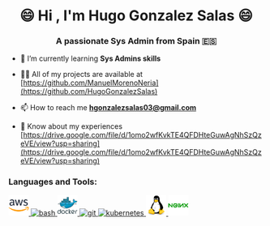 <h1 align="center">😄 Hi , I'm Hugo Gonzalez Salas 😄 </h1>
<h3 align="center">A passionate Sys Admin from Spain 🇪🇸</h3>

- 🌱 I’m currently learning **Sys Admins skills**

- 👨‍💻 All of my projects are available at [https://github.com/ManuelMorenoNeria](https://github.com/HugoGonzalezSalas)

- 📫 How to reach me **hgonzalezsalas03@gmail.com**

- 📄 Know about my experiences [https://drive.google.com/file/d/1omo2wfKvkTE4QFDHteGuwAgNhSzQzeVE/view?usp=sharing](https://drive.google.com/file/d/1omo2wfKvkTE4QFDHteGuwAgNhSzQzeVE/view?usp=sharing)

<h3 align="left">Languages and Tools:</h3>
<p align="left"> <a href="https://aws.amazon.com" target="_blank" rel="noreferrer"> <img src="https://raw.githubusercontent.com/devicons/devicon/master/icons/amazonwebservices/amazonwebservices-original-wordmark.svg" alt="aws" width="40" height="40"/> </a> <a href="https://www.gnu.org/software/bash/" target="_blank" rel="noreferrer"> <img src="https://www.vectorlogo.zone/logos/gnu_bash/gnu_bash-icon.svg" alt="bash" width="40" height="40"/> </a> <a href="https://www.docker.com/" target="_blank" rel="noreferrer"> <img src="https://raw.githubusercontent.com/devicons/devicon/master/icons/docker/docker-original-wordmark.svg" alt="docker" width="40" height="40"/> </a> <a href="https://git-scm.com/" target="_blank" rel="noreferrer"> <img src="https://www.vectorlogo.zone/logos/git-scm/git-scm-icon.svg" alt="git" width="40" height="40"/> </a> <a href="https://kubernetes.io" target="_blank" rel="noreferrer"> <img src="https://www.vectorlogo.zone/logos/kubernetes/kubernetes-icon.svg" alt="kubernetes" width="40" height="40"/> </a> <a href="https://www.linux.org/" target="_blank" rel="noreferrer"> <img src="https://raw.githubusercontent.com/devicons/devicon/master/icons/linux/linux-original.svg" alt="linux" width="40" height="40"/> </a> <a href="https://www.nginx.com" target="_blank" rel="noreferrer"> <img src="https://raw.githubusercontent.com/devicons/devicon/master/icons/nginx/nginx-original.svg" alt="nginx" width="40" height="40"/> </a> </p>
